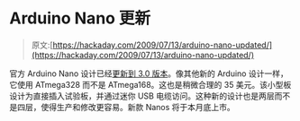 # Arduino Nano 更新

> 原文:[https://hackaday.com/2009/07/13/arduino-nano-updated/](https://hackaday.com/2009/07/13/arduino-nano-updated/)

官方 Arduino Nano 设计已经[更新到 3.0 版本](http://arduino.cc/blog/?p=274 "Arduino Blog  » Blog Archive   » Arduino Nano 3.0 now available for pre-order (upgraded and cheaper)")。像其他新的 Arduino 设计一样，它使用 ATmega328 而不是 ATmega168。这也是稍微合理的 35 美元。该小型板设计为直接插入试验板，并通过迷你 USB 电缆访问。这种新的设计也是两层而不是四层，使得生产和修改更容易。新款 Nanos 将于本月底上市。